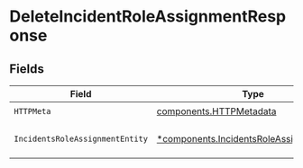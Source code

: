 # DeleteIncidentRoleAssignmentResponse


## Fields

| Field                                                                                                 | Type                                                                                                  | Required                                                                                              | Description                                                                                           |
| ----------------------------------------------------------------------------------------------------- | ----------------------------------------------------------------------------------------------------- | ----------------------------------------------------------------------------------------------------- | ----------------------------------------------------------------------------------------------------- |
| `HTTPMeta`                                                                                            | [components.HTTPMetadata](../../models/components/httpmetadata.md)                                    | :heavy_check_mark:                                                                                    | N/A                                                                                                   |
| `IncidentsRoleAssignmentEntity`                                                                       | [*components.IncidentsRoleAssignmentEntity](../../models/components/incidentsroleassignmententity.md) | :heavy_minus_sign:                                                                                    | Unassign a role from a user                                                                           |